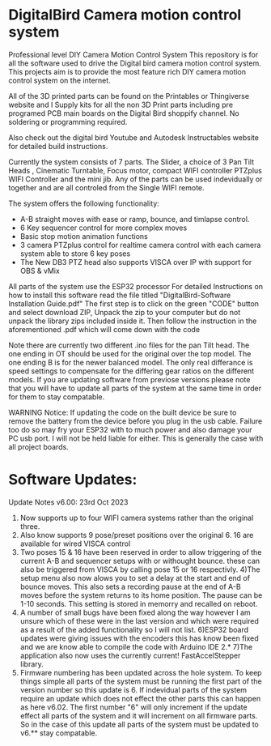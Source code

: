 


# DigitalBird Camera motion control system


Professional level DIY Camera Motion Control System
This repository is for all the software used to drive the Digital bird camera motion control system.
This projects aim is to provide the most feature rich DIY camera motion control system on the internet.

All of the 3D printed parts can be found on the Printables or Thingiverse website and I Supply kits for all the non 3D Print parts
including pre programed PCB main boards on the Digital Bird shoppify channel. No soldering or programming required.

Also check out the digital bird Youtube and Autodesk Instructables website for detailed build instructions.

Currently the system consists of 7 parts. The Slider, a choice of 3 Pan Tilt Heads , Cinematic Turntable, Focus motor, compact WIFI controller
PTZplus WIFI Controller and the mini jib. Any of the parts can be used indevidually or together and are all controled from the Single WIFI remote.

The system offers the following functionality:
* A-B straight moves with ease or ramp, bounce, and timlapse control.
* 6 Key sequencer control for more complex moves
* Basic stop motion animation functions
* 3 camera PTZplus control for realtime camera control with each camera system able to store 6 key poses
* The New DB3 PTZ head also supports VISCA over IP with support for OBS & vMix


All parts of the system use the ESP32 processor
For detailed Instructions on how to install this software read the file titled "DigitalBird-Software Installation Guide.pdf"
The first step is to click on the green "CODE" button and select download ZIP, Unpack the zip to your computer but do not unpack the library zips included inside it.
Then follow the instruction in the aforementioned .pdf which will come down with the code

Note there are currently two different .ino files for the pan Tilt head. The one ending in OT should be used for the original over the top model. The one ending B is for the newer balanced model. The only real differance is speed settings to compensate for the differing gear ratios on the different models.
If you are updating software from previose versions please note that you will have to update all parts of the system at the same time in order for them to stay compatable.

WARNING Notice:
If updating the code on the built device be sure to remove the battery from the device before you plug in the usb cable.
Failure too do so may fry your ESP32 with to much power and also damage your PC usb port.
I will not be held liable for either. This is generally the case with all project boards.

# Software Updates:
Update Notes v6.00: 23rd Oct 2023

  1) Now supports up to four WIFI camera systems rather than the original three.
  2) Also know supports 9 pose/preset positions over the original 6. 16 are available for wired VISCA control
  3) Two poses 15 & 16 have been reserved in order to allow triggering of the current A-B and sequencer setups with or withought bounce.
  these can also be triggered from VISCA by calling pose 15 or 16 respectivly.
  4)The setup menu also now alows you to set a delay at the start and end of bounce moves. This also sets a recording pause at the end of A-B moves
  before the system returns to its home position. The pause can be 1-10 seconds. This setting is stored in memorry and recalled on reboot.
  5) A number of small bugs have been fixed along the way however I am unsure which of these were in the last version and which were required as
  a result of the added functionality so I will not list.
  6)ESP32 board updates were giving issues with the encoders this has know been fixed and we are know able to compile the code with Arduino IDE 2.*
  7)The application also now uses the currently current! FastAccelStepper library.
  8) Firmware numbering has been updated across the hole system. To keep things simple all parts of the system must be running the first part of the version number so this update is 6.
  If indevidual parts of the system require an update which does not effect the other parts this can happen as here v6.02. The first number "6" will only increment if the update effect all parts of the system
  and it will increment on all firmware parts. So in the case of this update all parts of the system must be updated to v6.** stay compatable.
                                  

